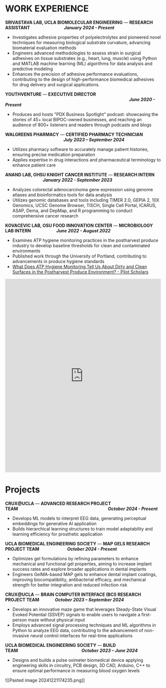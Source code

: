 # WORK EXPERIENCE

**SRIVASTAVA LAB, UCLA BIOMOLECULAR ENGINEERING** –– **RESEARCH ASSISTANT**                            **_January 2024 - Present_**

* Investigates adhesive properties of polyelectrolytes and pioneered novel techniques for measuring biological substrate curvature, advancing biomaterial evaluation methods
* Engineers advanced methodologies to assess strain in surgical adhesives on tissue substrates (e.g., heart, lung, muscle) using Python and MATLAB machine learning (ML) algorithms for data analysis and predictive modeling
* Enhances the precision of adhesive performance evaluations, contributing to the design of high-performance biomedical adhesives for drug delivery and surgical applications.

**YOUTHVENTURE** –– **EXECUTIVE DIRECTOR**                                                                                                        **_June 2020 - Present_**

* Produces and hosts "PDX Business Spotlight" podcast: showcasing the stories of 45+ local BIPOC-owned businesses, and reaching an audience of 800+ listeners and readers through podcasts and blogs

**WALGREENS PHARMACY** –– **CERTIFIED PHARMACY TECHNICIAN**                                                 **_July 2023 – September 2024_**

- Utilizes pharmacy software to accurately manage patient histories, ensuring precise medication preparation
- Applies expertise in drug interactions and pharmaceutical terminology to enhance patient care

**ANAND LAB, OHSU KNIGHT CANCER INSTITUTE** –– **RESEARCH INTERN**                                **_January 2022 - September 2023_**

- Analyzes colorectal adenocarcinoma gene expression using genome atlases and bioinformatics tools for data analysis
- Utilizes genomic databases and tools including TIMER 2.0, GEPIA 2, 10X Genomics, UCSC Genome Browser, TISCH, Single Cell Portal, ICARUS, ASAP, Dema, and DepMap, and R programming to conduct comprehensive cancer research

**KOVACEVIC LAB, OSU FOOD INNOVATION CENTER** –– **MICROBIOLOGY LAB INTERN**                     **_June 2022 - August 2022_**

- Examines ATP hygiene monitoring practices in the postharvest produce industry to develop baseline thresholds for clean and contaminated environments
- Published work through the University of Portland, contributing to advancements in produce hygiene standards 
- [What Does ATP Hygiene Monitoring Tell Us About Dirty and Clean Surfaces in the Postharvest Produce Environment? - Pilot Scholars](https://pilotscholars.up.edu/Documents/Detail/what-does-atp-hygiene-monitoring-tell-us-about-dirty-and-clean-surfaces-in-the-postharvest-produce-environment/94538)
<iframe frameborder='0' width='100%' height='625px' src='https://pilotscholars.up.edu/Documents/Detail/iframe/94538?allImages=false&includeSummary=false&includeTranscript=false&includeContents=false&startImageOrSelectedImage=94538'></iframe>

# Projects

**CRUX@UCLA** –– **ADVANCED RESEARCH PROJECT TEAM**                                                                          **_October 2024 - Present_**

* Develops ML models to interpret EEG data, generating perceptual embeddings for generative AI application
* Builds hierarchical learning structures to train model adaptability and learning efficiency for prosthetic application

**UCLA BIOMEDICAL ENGINEERING SOCIETY** –– **MAP GELS RESEARCH PROJECT TEAM**                       **_October 2024 - Present_**

* Optimizes gel formulations by refining parameters to enhance mechanical and functional gel properties, aiming to increase implant success rates and explore broader applications in dental implants
* Engineers GelMA-based MAP gels to enhance dental implant coatings, improving biocompatibility, antibacterial efficacy, and mechanical strength for better integration and reduced infection risk

**CRUX@UCLA** –– **BRAIN COMPUTER INTERFACE (BCI) RESEARCH PROJECT TEAM**             **_October 2023 – September 2024_**

* Develops an innovative maze game that leverages Steady-State Visual Evoked Potential (SSVEP) signals to enable users to navigate a first-person maze without physical input
* Employs advanced signal processing techniques and ML algorithms in Python to analyze EEG data, contributing to the advancement of non-invasive neural control interfaces for real-time applications

**UCLA BIOMEDICAL ENGINEERING SOCIETY** –– **BUILD TEAM                                                              _October 2023 – June 2024_**

* Designs and builds a pulse oximeter biomedical device applying engineering skills in circuitry, PCB design, 3D CAD, Arduino, C++ to ensure optimal performance in measuring blood oxygen levels

![[Pasted image 20241221174235.png]]